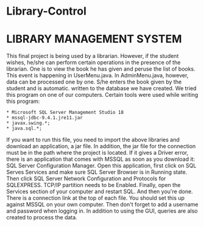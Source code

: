 # Library-Control

 <h1>LIBRARY MANAGEMENT SYSTEM</h1>

   This final project is being used by a librarian.
  However, if the student wishes, he/she can perform certain operations in the presence of the librarian. One is to view the book he has given and peruse the
  list of books. This event is happening in UserMenu.java. In AdminMenu.java, however, data can be processed one by one. S/he enters the book given by the student and 
  is automatic.
  written to the database we have created. We tried this program on one of our computers. Certain tools were used while writing this program:
 
  ```
 * Microsoft SQL Server Management Studio 18
 * mssql-jdbc-9.4.1.jre11.jar
 * javax.swing.*;
 * java.sql.*;
  ```
 
  If you want to run this file, you need to import the above libraries and download an application, a jar file. In addition, the jar file for the connection must be in the
  path where the project is located. If it gives a Driver error, there is an application that comes with MSSQL as soon as you download it: SQL Server Configuration Manager. 
  Open this application, first click on SQL Serves Services and make sure SQL Server Browser is in Running state. Then click SQL Server Network Configuration and Protocols for
  SQLEXPRESS. TCP/IP partition needs to be Enabled. Finally, open the Services section of your computer and restart SQL. And then you're done. There is a connection link at the 
  top of each file. You should set this up against MSSQL on your own computer. Then don't forget to add a username and password when logging in. In addition to using the GUI, 
  queries are also created to process the data. 
